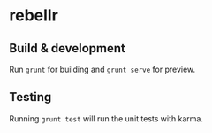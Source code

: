 # rebellr

## Build & development

Run `grunt` for building and `grunt serve` for preview.

## Testing

Running `grunt test` will run the unit tests with karma.
